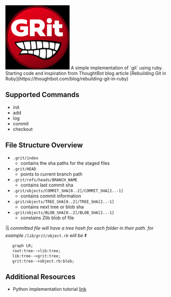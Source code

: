 <img src="logo.png" alt="drawing" width="200"/>
A simple implementation of `git` using ruby.  Starting code and inspiration from ThoughtBot blog article [Rebuilding Git in Ruby](https://thoughtbot.com/blog/rebuilding-git-in-ruby)

## Supported Commands
- init
- add
- log
- commit
- checkout

## File Structure Overview
- `.grit/index`
  - contains the sha paths for the staged files
- `.grit/HEAD`
  - points to current branch path
- `.grit/refs/heads/BRANCH_NAME`
  - contains last commit sha
- `.grit/objects/COMMIT_SHA[0..2]/COMMIT_SHA[2..-1]`
  - contains commit information
- `.grit/objects/TREE_SHA[0..2]/TREE_SHA[2..-1]` 
  - contains next tree or blob sha
- `.grit/objects/BLOB_SHA[0..2]/BLOB_SHA[2..-1]` 
  - constains Zlib blob of file


 
🗒️ _committed file will have a tree hash for each folder in their path. for example `/lib/grit/object.rb` will be ⏬_
```mermaid
   graph LR;
   root:tree-->lib:tree;
   lib:tree-->grit:tree;
   grit:tree-->object.rb:blob;
```     
 
## Additional Resources
- Python implementation tutorial [link](https://www.leshenko.net/p/ugit/#) 

